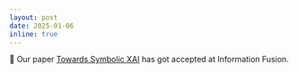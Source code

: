 ```yaml
---
layout: post
date: 2025-01-06
inline: true
---
```


🥳 Our paper [Towards Symbolic XAI](https://www.sciencedirect.com/science/article/pii/S1566253524007012) has got accepted at Information Fusion. 

